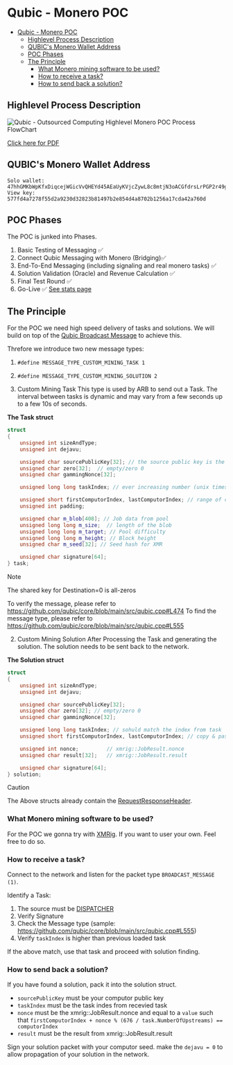 # Qubic - Monero POC
<!-- TOC -->

- [Qubic - Monero POC](#qubic---monero-poc)
  - [Highlevel Process Description](#highlevel-process-description)
  - [QUBIC's Monero Wallet Address](#qubics-monero-wallet-address)
  - [POC Phases](#poc-phases)
  - [The Principle](#the-principle)
    - [What Monero mining software to be used?](#what-monero-mining-software-to-be-used)
    - [How to receive a task?](#how-to-receive-a-task)
    - [How to send back a solution?](#how-to-send-back-a-solution)

<!-- /TOC -->


## Highlevel Process Description
![Qubic - Outsourced Computing Highlevel Monero POC Process FlowChart](images/QubicOutsourcedComputing_MoneroPOC_v2.png)

[Click here for PDF](images/QubicOutsourcedComputing_MoneroPOC_v2.pdf)

## QUBIC's Monero Wallet Address
```
Solo wallet: 47hhGMKbWpKfxDiqcejWGicVvQHEYd45AEaUyKVjcZywL8c8mtjN3oACGfdrsLrPGP2r49gvTBnBiTVQcEkfBNFEKCDy7ME
View key: 577fd4a7278f55d2a9230d32823b81497b2e854d4a8702b1256a17cda42a760d
```

## POC Phases
The POC is junked into Phases.

1. Basic Testing of Messaging ✅
2. Connect Qubic Messaging with Monero (Bridging)✅
3. End-To-End Messaging (including signaling and real monero tasks) ✅
4. Solution Validation (Oracle) and Revenue Calculation ✅
5. Final Test Round ✅
6. Go-Live ✅ [See stats page](https://xmr-stats.qubic.org/)

## The Principle
For the POC we need high speed delivery of tasks and solutions. We will build on top of the [Qubic Broadcast Message](https://github.com/qubic/core/blob/main/src/network_messages/broadcast_message.h) to achieve this.

Threfore we introduce two new message types:
1. `#define MESSAGE_TYPE_CUSTOM_MINING_TASK 1`
2. `#define MESSAGE_TYPE_CUSTOM_MINING_SOLUTION 2`

1. Custom Mining Task
This type is used by ARB to send out a Task. The interval between tasks is dynamic and may vary from a few seconds up to a few 10s of seconds.

**The Task struct**
```c++
struct
{
    unsigned int sizeAndType;
    unsigned int dejavu;

    unsigned char sourcePublicKey[32]; // the source public key is the DISPATCHER public key
    unsigned char zero[32];  // empty/zero 0
    unsigned char gammingNonce[32];

    unsigned long long taskIndex; // ever increasing number (unix timestamp in ms)

    unsigned short firstComputorIndex, lastComputorIndex; // range of computors to which this task is meant to
    unsigned int padding;

    unsigned char m_blob[408]; // Job data from pool
    unsigned long long m_size;  // length of the blob
    unsigned long long m_target; // Pool difficulty
    unsigned long long m_height; // Block height
    unsigned char m_seed[32]; // Seed hash for XMR

    unsigned char signature[64];
} task;
```

> [!Note]
> The shared key for Destination=0 is all-zeros

To verify the message, please refer to https://github.com/qubic/core/blob/main/src/qubic.cpp#L474
To find the message type, please refer to https://github.com/qubic/core/blob/main/src/qubic.cpp#L555


2. Custom Mining Solution
After Processing the Task and generating the solution. The solution needs to be sent back to the network.

**The Solution struct**
```c++
struct
{
    unsigned int sizeAndType;
    unsigned int dejavu;

    unsigned char sourcePublicKey[32];
    unsigned char zero[32]; // empty/zero 0
    unsigned char gammingNonce[32];

    unsigned long long taskIndex; // sohuld match the index from task
    unsigned short firstComputorIndex, lastComputorIndex; // copy & paste from task

    unsigned int nonce;         // xmrig::JobResult.nonce
    unsigned char result[32];   // xmrig::JobResult.result

    unsigned char signature[64];
} solution;
```

>[!CAUTION]
> The Above structs already contain the [RequestResponseHeader](https://github.com/qubic/core/blob/main/src/network_messages/header.h).

### What Monero mining software to be used?
For the POC we gonna try with [XMRig](https://xmrig.com/). If you want to user your own. Feel free to do so.

### How to receive a task?
Connect to the network and listen for the packet type `BROADCAST_MESSAGE (1)`.

Identify a Task:
1. The source must be [DISPATCHER](https://github.com/qubic/core/blob/main/src/public_settings.h#L60)
2. Verify Signature
3. Check the Message type (sample: https://github.com/qubic/core/blob/main/src/qubic.cpp#L555)
4. Verify `taskIndex` is higher than previous loaded task

If the above match, use that task and proceed with solution finding.

### How to send back a solution?
If you have found a solution, pack it into the solution struct.

- `sourcePublicKey` must be your computor public key
- `taskIndex` must be the task indes from recevied task
- `nonce` must be the xmrig::JobResult.nonce and equal to a `value` such that `firstComputorIndex + nonce % (676 / task.NumberOfUpstreams) == computorIndex`
- `result` must be the result from xmrig::JobResult.result

Sign your solution packet with your computor seed. make the `dejavu = 0` to allow propagation of your solution in the network.

